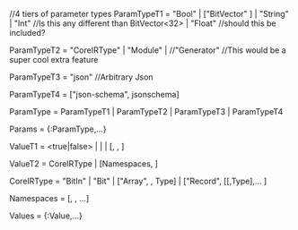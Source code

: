

//4 tiers of parameter types
ParamTypeT1 = "Bool"
        | ["BitVector" <N>]
        | "String"
        | "Int" //Is this any different than BitVector<32>
        | "Float" //should this be included?

ParamTypeT2 = "CoreIRType"
        | "Module"
        | //"Generator" //This would be a super cool extra feature

ParamTypeT3 = "json" //Arbitrary Json

ParamTypeT4 = ["json-schema", jsonschema]

ParamType = ParamTypeT1
          | ParamTypeT2
          | ParamTypeT3
          | ParamTypeT4

Params = {<field>:ParamType,...}


ValueT1 = <true|false>
        | <number>
        | <string>
        | [<numbits>, <radix>, <value-string>]

ValueT2 = CoreIRType
        | [Namespaces, <module-name>]


CoreIRType = "BitIn" 
           | "Bit" 
           | ["Array", <N>, Type] 
           | ["Record", [[<key>,Type],... ] 

Namespaces = [<namespace>, <subnamespace>, ...]

Values = {<field>:Value,...}


